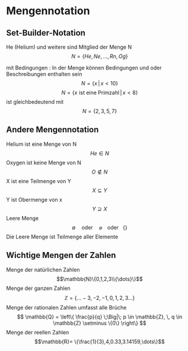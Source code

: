 
# Mengennotation

## Set-Builder-Notation
He (Helium) und weitere sind Mitglied der Menge N
$$N=\{ He, Ne,{\dots},Rn, Og \}$$

mit Bedingungen :
In der Menge können Bedingungen und oder Beschreibungen enthalten sein
$$N=\{x\, |\,x<10\}$$
$$N=\{x\,\,\text{ist eine Primzahl} \,|\,x<8\}$$
ist gleichbedeutend mit 
$$N=\{2, 3, 5, 7\}$$

## Andere Mengennotation

Helium ist eine Menge von N
$$He\in N$$
Oxygen ist keine Menge von N
$$O\not\in N$$
X ist eine Teilmenge von Y
$$X \subseteq Y$$
Y ist Obermenge von x
$$Y \supseteq X$$
Leere Menge
$$\emptyset \quad \text{oder} \quad \varnothing\,\,\,\,\,\,\text{oder}\,\,\,\,\,\{\}$$
Die Leere Menge ist Teilmenge aller Elemente

## Wichtige Mengen der Zahlen
Menge der natürlichen Zahlen
$$\mathbb{N}\{0,1,2,3\\{\dots}\}$$
Menge der ganzen Zahlen
$$\mathbb{Z}=\{\dots-3,-2,-1,0,1,2,3\dots\}$$
Menge der rationalen Zahlen umfasst alle Brüche
$$
\mathbb{Q} = \left\{ \frac{p}{q} \;\Big|\; p \in \mathbb{Z}, \, q \in \mathbb{Z} \setminus \{0\} \right\}
$$
Menge der reellen Zahlen 
$$\mathbb{R}= \{\frac{1}{3},4,0.33,3.14159,\dots\}$$